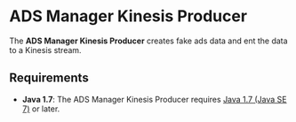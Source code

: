 # ADS Manager Kinesis Producer

The **ADS Manager Kinesis Producer** creates fake ads data and ent the data to a Kinesis stream.

## Requirements
 + **Java 1.7**: The ADS Manager Kinesis Producer requires [Java 1.7 (Java SE 7)](http://www.oracle.com/technetwork/java/javase/overview/index.html) or later.
 

